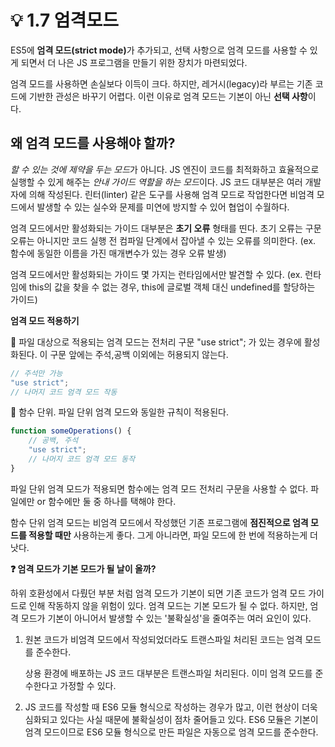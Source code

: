 # 💡 1.7 엄격모드

ES5에 **엄격 모드(strict mode)**&#xAC00; 추가되고, 선택 사항으로 엄격 모드를 사용할 수 있게 되면서 더 나은 JS 프로그램을 만들기 위한 장치가 마련되었다.

엄격 모드를 사용하면 손실보다 이득이 크다. 하지만, 레거시(legacy)라 부르는 기존 코드에 기반한 관성은 바꾸기 어렵다. 이런 이유로 엄격 모드는 기본이 아닌 **선택 사항**이다.

## 왜 엄격 모드를 사용해야 할까?

_할 수 있는 것에 제약을 두는 모&#xB4DC;_&#xAC00; 아니다. JS 엔진이 코드를 최적화하고 효율적으로 실행할 수 있게 해주는 _안내 가이드 역할을 하는 모&#xB4DC;_&#xC774;다. JS 코드 대부분은 여러 개발자에 의해 작성된다. 린터(linter) 같은 도구를 사용해 엄격 모드로 작업한다면 비엄격 모드에서 발생할 수 있는 실수와 문제를 미연에 방지할 수 있어 협업이 수월하다.

엄격 모드에서만 활성화되는 가이드 대부분은 **초기 오류** 형태를 띤다. 초기 오류는 구문 오류는 아니지만 코드 실행 전 컴파일 단계에서 잡아낼 수 있는 오류를 의미한다. (ex. 함수에 동일한 이름을 가진 매개변수가 있는 경우 오류 발생)

엄격 모드에서만 활성화되는 가이드 몇 가지는 런타임에서만 발견할 수 있다. (ex. 런타임에 this의 값을 찾을 수 없는 경우, this에 글로벌 객체 대신 undefined를 할당하는 가이드)

**엄격 모드 적용하기**

🔗 파일 대상으로 적용되는 엄격 모드는 전처리 구문 "use strict"; 가 있는 경우에 활성화된다. 이 구문 앞에는 주석,공백 이외에는 허용되지 않는다.

```javascript
// 주석만 가능
"use strict";
// 나머지 코드 엄격 모드 작동

```

🔗 함수 단위. 파일 단위 엄격 모드와 동일한 규칙이 적용된다.

```javascript
function someOperations() {
    // 공백, 주석
    "use strict";
    // 나머지 코드 엄격 모드 동작
}
```

파일 단위 엄격 모드가 적용되면 함수에는 엄격 모드 전처리 구문을 사용할 수 없다. 파일에만 or 함수에만 둘 중 하나를 택해야 한다.

함수 단위 엄격 모드는 비엄격 모드에서 작성했던 기존 프로그램에 **점진적으로 엄격 모드를 적용할 때만** 사용하는게 좋다. 그게 아니라면, 파일 모드에 한 번에 적용하는게 더 낫다.

**❓ 엄격 모드가 기본 모드가 될 날이 올까?**

하위 호환성에서 다뤘던 부분 처럼 엄격 모드가 기본이 되면 기존 코드가 엄격 모드 가이드로 인해 작동하지 않을 위험이 있다. 엄격 모드는 기본 모드가 될 수 없다. 하지만, 엄격 모드가 기본이 아니어서 발생할 수 있는 '불확실성'을 줄여주는 여러 요인이 있다.

1.  원본 코드가 비엄격 모드에서 작성되었더라도 트랜스파일 처리된 코드는 엄격 모드를 준수한다.

    상용 환경에 배포하는 JS 코드 대부분은 트랜스파일 처리된다. 이미 엄격 모드를 준수한다고 가정할 수 있다.
2. JS 코드를 작성할 때 ES6 모듈 형식으로 작성하는 경우가 많고, 이런 현상이 더욱 심화되고 있다는 사실 때문에 불확실성이 점차 줄어들고 있다. ES6 모듈은 기본이 엄격 모드이므로 ES6 모듈 형식으로 만든 파일은 자동으로 엄격 모드를 준수한다.
